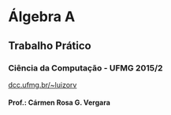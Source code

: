 # Álgebra A

## Trabalho Prático

### Ciência da Computação - UFMG 2015/2

[dcc.ufmg.br/~luizorv]

[dcc.ufmg.br/~luizorv]: http://dcc.ufmg.br/~luizorv

#### Prof.: Cármen Rosa G. Vergara
